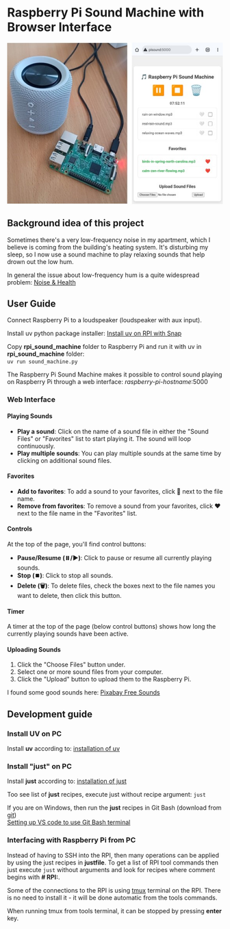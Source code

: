 # Raspberry Pi Sound Machine with Browser Interface

![sound-machine](sound_machine.jpg)

## Background idea of this project

Sometimes there's a very low-frequency noise in my apartment, which I believe is coming from the building's heating system. It's disturbing my sleep, so I now use a sound machine to play relaxing sounds that help drown out the low hum.

In general the issue about low-frequency hum is a quite widespread problem: [Noise & Health](https://journals.lww.com/nohe/fulltext/2004/06230/low_frequency_noise_and_annoyance.6.aspx)

## User Guide

Connect Raspberry Pi to a loudspeaker (loudspeaker with aux input).

Install uv python package installer: [Install uv on RPI with Snap](https://snapcraft.io/install/astral-uv/raspbian)

Copy **rpi_sound_machine** folder to Raspberry Pi and run it with uv in **rpi_sound_machine** folder:<br>
```uv run sound_machine.py```

The Raspberry Pi Sound Machine makes it possible to control sound playing on Raspberry Pi through a web interface: *raspberry-pi-hostname*:5000

### Web Interface

#### Playing Sounds

*   **Play a sound**: Click on the name of a sound file in either the "Sound Files" or "Favorites" list to start playing it. The sound will loop continuously.
*   **Play multiple sounds**: You can play multiple sounds at the same time by clicking on additional sound files.

#### Favorites

*   **Add to favorites**: To add a sound to your favorites, click 🤍 next to the file name.
*   **Remove from favorites**: To remove a sound from your favorites, click ❤️ next to the file name in the "Favorites" list.

#### Controls

At the top of the page, you'll find control buttons:

*   **Pause/Resume (⏸️/▶️)**: Click to pause or resume all currently playing sounds.
*   **Stop (⏹️)**: Click to stop all sounds.
*   **Delete (🗑️)**: To delete files, check the boxes next to the file names you want to delete, then click this button.

#### Timer

A timer at the top of the page (below control buttons) shows how long the currently playing sounds have been active.

#### Uploading Sounds

1.  Click the "Choose Files" button under.
2.  Select one or more sound files from your computer.
3.  Click the "Upload" button to upload them to the Raspberry Pi.

I found some good sounds here: [Pixabay Free Sounds](https://pixabay.com/sound-effects/search/)

## Development guide

### Install UV on PC

Install **uv** according to: [installation of uv](https://github.com/christianhansenx/hansen-developer-notes/blob/main/tools-and-apps/uv/README.MD)

### Install "just" on PC

Install **just** according to: [installation of just](https://github.com/christianhansenx/hansen-developer-notes/blob/main/tools-and-apps/just/README.MD)

Too see list of **just** recipes, execute just without recipe argument: ```just```

If you are on Windows, then run the **just** recipes in Git Bash (download from  [git](https://git-scm.com/))<br>
[Setting up VS code to use Git Bash terminal](https://github.com/christianhansenx/hansen-developer-notes/blob/main/tools-and-apps/vs-code/README.MD#windows---git-bash-terminal)

### Interfacing with Raspberry Pi from PC

Instead of having to SSH into the RPI, then many operations can be applied by using the just recipes in **justfile**.
To get a list of RPI tool commands then just execute ```just``` without arguments and look for recipes where comment begins with **# RPI:**.

Some of the connections to the RPI is using [tmux](https://github.com/tmux/tmux/wiki) terminal on the RPI. There is no need to install it - it will be done automatic from the tools commands.

When running tmux from tools terminal, it can be stopped by pressing **enter** key.
